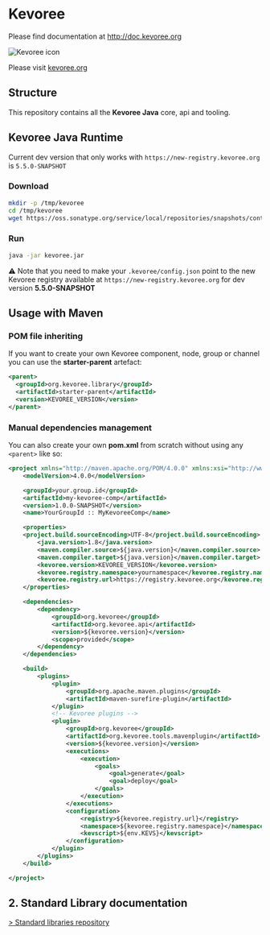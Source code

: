 # Kevoree

Please find documentation at http://doc.kevoree.org


![Kevoree icon](https://raw.github.com/dukeboard/kevoree/master/kevoree-docs/kevoree-gris.png)

Please visit [kevoree.org](http://kevoree.org/)


## Structure
This repository contains all the **Kevoree Java** core, api and tooling.  

## Kevoree Java Runtime
Current dev version that only works with `https://new-registry.kevoree.org` is `5.5.0-SNAPSHOT`
### Download
```sh
mkdir -p /tmp/kevoree
cd /tmp/kevoree
wget https://oss.sonatype.org/service/local/repositories/snapshots/content/org/kevoree/org.kevoree.tools.runtime/5.5.0-SNAPSHOT/org.kevoree.tools.runtime-5.5.0-20170526.084607-1.jar -O kevoree.jar
```
### Run
```sh
java -jar kevoree.jar
```
:warning: Note that you need to make your `.kevoree/config.json` point to the new Kevoree registry available at `https://new-registry.kevoree.org` for dev version **5.5.0-SNAPSHOT**

## Usage with Maven

### POM file inheriting
If you want to create your own Kevoree component, node, group or channel you can use the **starter-parent** artefact:

```xml
<parent>
  <groupId>org.kevoree.library</groupId>
  <artifactId>starter-parent</artifactId>
  <version>KEVOREE_VERSION</version>
</parent>
```

### Manual dependencies management
You can also create your own **pom.xml** from scratch without using any `<parent>` like so:
```xml
<project xmlns="http://maven.apache.org/POM/4.0.0" xmlns:xsi="http://www.w3.org/2001/XMLSchema-instance" xsi:schemaLocation="http://maven.apache.org/POM/4.0.0 http://maven.apache.org/maven-v4_0_0.xsd">
	<modelVersion>4.0.0</modelVersion>

	<groupId>your.group.id</groupId>
	<artifactId>my-kevoree-comp</artifactId>
	<version>1.0.0-SNAPSHOT</version>
	<name>YourGroupId :: MyKevoreeComp</name>

	<properties>
    <project.build.sourceEncoding>UTF-8</project.build.sourceEncoding>
		<java.version>1.8</java.version>
		<maven.compiler.source>${java.version}</maven.compiler.source>
		<maven.compiler.target>${java.version}</maven.compiler.target>
		<kevoree.version>KEVOREE_VERSION</kevoree.version>
		<kevoree.registry.namespace>yournamespace</kevoree.registry.namespace>
		<kevoree.registry.url>https://registry.kevoree.org</kevoree.registry.url>
	</properties>

	<dependencies>
		<dependency>
			<groupId>org.kevoree</groupId>
			<artifactId>org.kevoree.api</artifactId>
			<version>${kevoree.version}</version>
			<scope>provided</scope>
		</dependency>
	</dependencies>

	<build>
		<plugins>
			<plugin>
				<groupId>org.apache.maven.plugins</groupId>
				<artifactId>maven-surefire-plugin</artifactId>
			</plugin>
			<!-- Kevoree plugins -->
			<plugin>
				<groupId>org.kevoree</groupId>
				<artifactId>org.kevoree.tools.mavenplugin</artifactId>
				<version>${kevoree.version}</version>
				<executions>
					<execution>
						<goals>
							<goal>generate</goal>
							<goal>deploy</goal>
						</goals>
					</execution>
				</executions>
				<configuration>
					<registry>${kevoree.registry.url}</registry>
					<namespace>${kevoree.registry.namespace}</namespace>
					<kevscript>${env.KEVS}</kevscript>
				</configuration>
			</plugin>
		</plugins>
	</build>

</project>
```

## 2. Standard Library documentation

[> Standard libraries repository](https://github.com/kevoree/kevoree-library)
